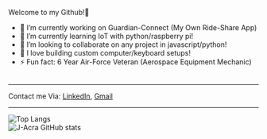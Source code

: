    Welcome to my Github!👋
   
- 🔭 I’m currently working on Guardian-Connect (My Own Ride-Share App)
- 🌱 I’m currently learning IoT with python/raspberry pi!
- 👯 I’m looking to collaborate on any project in javascript/python!
- 💬 I love building custom computer/keyboard setups!
- ⚡ Fun fact: 6 Year Air-Force Veteran (Aerospace Equipment Mechanic)
<br> <br>
---
Contact me Via: [LinkedIn](https://www.linkedin.com/in/acra-jonathan/), [Gmail](mailto:jonathanacra@gmail.com)

---
![Top Langs](https://github-readme-stats.vercel.app/api/top-langs/?username=J-Acra&layout=compact&theme=react)       
![J-Acra GitHub stats](https://github-readme-stats.vercel.app/api?username=J-Acra&show_icons=true&theme=react)
